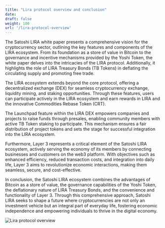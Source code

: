 ```yaml
---
title: "Lira protocol overview and conclusion"
date:
draft: false
weight: 100
url: '/lira-protocol-overview'
---
```


The Satoshi LIRA white paper presents a comprehensive vision for the
cryptocurrency sector, outlining the key features and components of
the LIRA ecosystem. From its foundation as a store of value in Bitcoin
to the governance and incentive mechanisms provided by the Yoshi
Token, the white paper delves into the intricacies of the LIRA
protocol. Additionally, it highlights the role of LIRA Treasury Bonds
(TB Tokens) in deflating the circulating supply and promoting free
trade.

The LIRA ecosystem extends beyond the core protocol, offering a
decentralized exchange (DEX) for seamless cryptocurrency exchange,
liquidity mining, and staking opportunities. Through these features,
users can participate actively in the LIRA ecosystem and earn rewards
in LIRA and the innovative Commodities Rebase Token (CRT).

The Launchpad feature within the LIRA DEX empowers companies and
projects to raise funds through presales, enabling community members
with active TB Token staking to participate. This mechanism ensures a
fair distribution of project tokens and sets the stage for successful
integration into the LIRA ecosystem.

Furthermore, Layer 3 represents a critical element of the Satoshi LIRA
ecosystem, actively serving the economy of its members by connecting
businesses and customers on the web3 platform. With objectives such as
enhanced efficiency, reduced transaction costs, and integration into
daily life, Layer 3 aims to revolutionize economic interactions,
making them seamless, secure, and cost-effective.

In conclusion, the Satoshi LIRA ecosystem combines the advantages of
Bitcoin as a store of value, the governance capabilities of the Yoshi
Token, the deflationary nature of LIRA Treasury Bonds, and the
convenience and functionality of Layer 3. Through this comprehensive
approach, Satoshi LIRA seeks to shape a future where cryptocurrencies
are not only an investment vehicle but an integral part of everyday
life, fostering economic independence and empowering individuals to
thrive in the digital economy.

![Lira protocol overview](/images/liraoverview.png)
